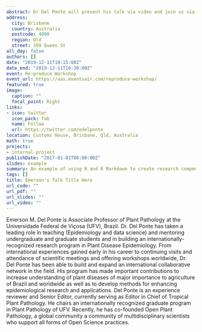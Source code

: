 ```yaml
---
abstract: Dr Del Ponte will present his talk via video and join us via videoconference from Brazil.
address:
  city: Brisbane
  country: Australia
  postcode: 4000
  region: Qld
  street: 399 Queen St
all_day: false
authors: []
date: "2019-12-11T10:15:00Z"
date_end: "2019-12-11T10:30:00Z"
event: Re:produce Workshop
event_url: https://aas.eventsair.com/reproduce-workshop/
featured: true
image:
  caption: ""
  focal_point: Right
links:
- icon: twitter
  icon_pack: fab
  name: Follow
  url: https://twitter.com/edelponte
location: Customs House, Brisbane, Qld, Australia
math: true
projects:
- internal-project
publishDate: "2017-01-01T00:00:00Z"
slides: example
summary: An example of using R and R Markdown to create research compendia.
tags: []
title: Emerson's Talk Title Here
url_code: ""
url_pdf: ""
url_slides: ""
url_video: ""
---
```


Emerson M. Del Ponte is Associate Professor of Plant Pathology at the Universidade Federal de Viçosa (UFV), Brazil. Dr. Del Ponte has taken a leading role in teaching (Epidemiology and data science) and mentoring undergraduate and graduate students and in building an internationally-recognized research program in Plant Disease Epidemiology. From international experiences gained early in his career to continuing visits and attendance of scientific meetings and offering workshops worldwide, Dr. Del Ponte has been able to build and expand an international collaborative network in the field. His program has made important contributions to increase understanding of plant diseases of major importance to agriculture of Brazil and worldwide as well as to develop methods for enhancing epidemiological research and applications. Del Ponte is an experience reviewer and Senior Editor, currently serving as Editor in Chief of Tropical Plant Pathology. He chairs an internationally recognized graduate program in Plant Pathology of UFV. Recently, he has co-founded Open Plant Pathology, a global community a community of multidisciplinary scientists who support all forms of Open Science practices.
